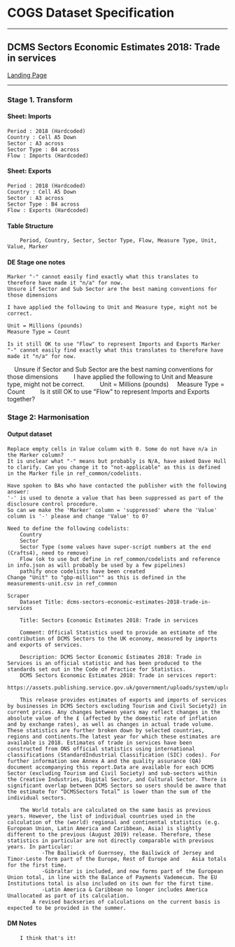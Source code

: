 # COGS Dataset Specification
----------

## DCMS Sectors Economic Estimates 2018: Trade in services

[Landing Page](https://www.gov.uk/government/statistics/dcms-sectors-economic-estimates-2018-trade-in-services)

----------

### Stage 1. Transform

#### Sheet: Imports 
    Period : 2018 (Hardcoded)
    Country : Cell A5 Down 
    Sector : A3 across
    Sector Type : B4 across
    Flow : Imports (Hardcoded)
    
#### Sheet: Exports 
    Period : 2018 (Hardcoded)
    Country : Cell A5 Down 
    Sector : A3 across
    Sector Type : B4 across
    Flow : Exports (Hardcoded)

#### Table Structure

		Period, Country, Sector, Sector Type, Flow, Measure Type, Unit, Value, Marker

#### DE Stage one notes 
    Marker "-" cannot easily find exactly what this translates to therefore have made it "n/a" for now. 
    Unsure if Sector and Sub Sector are the best naming conventions for those dimensions 
    
    I have applied the following to Unit and Measure type, might not be correct. 
    
    Unit = Millions (pounds)
    Measure Type = Count 
    
    Is it still OK to use "Flow" to represent Imports and Exports Marker "-" cannot easily find exactly what this translates to therefore have made it "n/a" for now. 
    	Unsure if Sector and Sub Sector are the best naming conventions for those dimensions 
    
    	I have applied the following to Unit and Measure type, might not be correct. 
    
    	Unit = Millions (pounds)
    	Measure Type = Count 
    
    	Is it still OK to use "Flow" to represent Imports and Exports together?


### Stage 2: Harmonisation

#### Output dataset

	Replace empty cells in Value column with 0. Some do not have n/a in the Marker column?
	It is unclear what "-" means but probably is N/A, have asked Dave Hull to clarify. Can you change it to "not-applicable" as this is defined in the Marker file in ref_common/codelists.
    
    Have spoken to BAs who have contacted the publisher with the following answer:
    '-' is used to denote a value that has been suppressed as part of the disclosure control procedure.
    So can we make the 'Marker' column = 'suppressed' where the 'Value' column is '-' please and change 'Value' to 0?
	
    Need to define the following codelists:
		Country
		Sector
		Sector Type (some values have super-script numbers at the end (Crafts4), need to remove)
		Flow (ok to use but define in ref_common/codelists and reference in info.json as will probably be used by a few pipelines)
		pathify once codelists have been created
	Change "Unit" to "gbp-million"" as this is defined in the measurements-unit.csv in ref_common

	Scraper
		Dataset Title: dcms-sectors-economic-estimates-2018-trade-in-services
		
		Title: Sectors Economic Estimates 2018: Trade in services
		
		Comment: Official Statistics used to provide an estimate of the contribution of DCMS Sectors to the UK economy, measured by imports and exports of services.
		
		Description: DCMS Sector Economic Estimates 2018: Trade in Services is an official statistic and has been produced to the standards set out in the Code of Practice for Statistics.
		DCMS Sectors Economic Estimates 2018: Trade in services report:
		https://assets.publishing.service.gov.uk/government/uploads/system/uploads/attachment_data/file/863862/DCMS_Sectors_Economic_Estimates_2018_Trade_In_Services.pdf
		
		This release provides estimates of exports and imports of services by businesses in DCMS Sectors excluding Tourism and Civil Society2) in current prices. Any changes between years may reflect changes in the absolute value of the £ (affected by the domestic rate of inflation and by exchange rates), as well as changes in actual trade volume. These statistics are further broken down by selected countries, regions and continents.The latest year for which these estimates are available is 2018. Estimates of trade in services have been constructed from ONS official statistics using international classifications (StandardIndustrial Classification (SIC) codes). For further information see Annex A and the quality assurance (QA) document accompanying this report.Data are available for each DCMS Sector (excluding Tourism and Civil Society) and sub-sectors within the Creative Industries, Digital Sector, and Cultural Sector. There is significant overlap between DCMS Sectors so users should be aware that the estimate for “DCMSSectors Total” is lower than the sum of the individual sectors.
		
		The World totals are calculated on the same basis as previous years. However, the list of individual countries used in the calculation of the (world) regional and continental statistics (e.g. European Union, Latin America and Caribbean, Asia) is slightly different to the previous (August 2019) release. Therefore, these statistics in particular are not directly comparable with previous years. In particular: 
               -The Bailiwick of Guernsey, the Bailiwick of Jersey and Timor-Leste form part of the Europe, Rest of Europe and    Asia totals for the first time.
               -Gibraltar is included, and now forms part of the European Union total, in line with the Balance of Payments Vademecum. The EU Institutions total is also included on its own for the first time.     
               -Latin America & Caribbean no longer includes America Unallocated as part of its calculation.	
            A revised backseries of calculations on the current basis is expected to be provided in the summer.	

#### DM Notes

		I think that's it!
